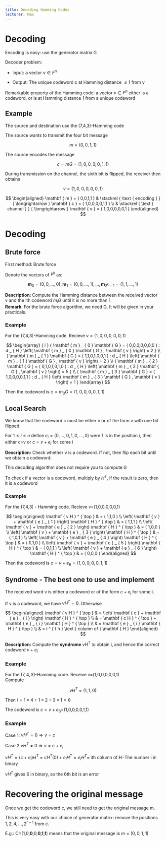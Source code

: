 ```yaml
---
title: Decoding Hamming Codes
lecturer: Max
---
```


# Decoding

Encoding is easy: use the generator matrix G

Decoder problem:

- Input: a vector $v\in F^n$

- Output: The unique codeword c at Hamming distance $\leqslant 1$ from
  v

Remarkable property of the Hamming code: a vector $v\in F^n$ either is a
codeword, or is at Hamming distance 1 from a unique codeword

## Example

The source and destination use the (7,4,3)-Hamming code

The source wants to transmit the four bit message

$$
m=(0,0,1,1)
$$

The source encodes the message

$$
c=mG=(1,0,0,0,0,1,1)
$$

During transmission on the channel, the sixth bit is flipped, the receiver then obtains

$$
v=(1,0,0,0,0,0,1)
$$

$$
\begin{aligned} \mathbf { m } = ( 0,0,1,1 ) & \stackrel { \text { encoding } } { \longrightarrow } \mathbf { c } = ( 1,0,0,0,0,1,1 ) \\ & \stackrel { \text { channel } } { \longrightarrow } \mathbf { v } = ( 1,0,0,0,0,0,1 ) \end{aligned}
$$

# Decoding

## Brute force

First method: Brute force

Denote the vectors of $F^k$ as:

$$
\mathbf { m } _ { 0 } = ( 0,0 , \ldots , 0 ) , \mathbf { m } _ { 1 } = ( 0,0 , \ldots , 1 ) , \ldots , \mathbf { m } _ { 2 ^ { k } - 1 } = ( 1,1 , \ldots , 1 )
$$

**Description**: Compute the Hamming distance between the received
vector v and the ith codeword $m_iG$ until it is no more than 1.\
**Remark**: For the brute force algorithm, we need G. It will be given
in your practicals.

### Example

For the (7,4,3)-Hamming code. Recieve $v=(1,0,0,0,0,0,1)$

$$
\begin{array} { l } { \mathbf { m } _ { 0 } \mathbf { G } = ( 0,0,0,0,0,0,0 ) : d _ { H } \left( \mathbf { m } _ { 0 } \mathbf { G } , \mathbf { v } \right) = 2 } \\ { \mathbf { m } _ { 1 } \mathbf { G } = ( 1,1,0,1,0,0,1 ) : d _ { H } \left( \mathbf { m } _ { 1 } \mathbf { G } , \mathbf { v } \right) = 2 } \\ { \mathbf { m } _ { 2 } \mathbf { G } = ( 0,1,0,1,0,1,0 ) : d _ { H } \left( \mathbf { m } _ { 2 } \mathbf { G } , \mathbf { v } \right) = 5 } \\ { \mathbf { m } _ { 3 } \mathbf { G } = ( 1,0,0,0,0,1,1 ) : d _ { H } \left( \mathbf { m } _ { 3 } \mathbf { G } , \mathbf { v } \right) = 1 } \end{array}
$$

Then the codeword is $c=m_3G=(1,0,0,0,0,1,1)$

## Local Search

We know that the codeword c must be either v or of the form v with one
bit flipped.

For $1\leqslant i\leqslant n$ define $e_i=(0,...,0,1,0,...,0)$ were 1 is
in the position i, then either c=v or $c=v+e_i$ for some i

**Description:** Check whether v is a codeword. If not, then flip each
bit until we obtain a codeword.

This decoding algorithm does not require you to compute G

To check if a vector is a codeword, multiply by $H^T$, if the result is
zero, then it is a codeword

### Example

For the (7,4,3) - Hamming code. Recieve v=(1,0,0,0,0,0,1)

$$
\begin{aligned} \mathbf { v H } ^ { \top } & = ( 1,1,0 ) \\ \left( \mathbf { v } + \mathbf { e } _ { 1 } \right) \mathbf { H } ^ { \top } & = ( 1,1,1 ) \\ \left( \mathbf { v } + \mathbf { e } _ { 2 } \right) \mathbf { H } ^ { \top } & = ( 1,0,0 ) \\ \left( \mathbf { v } + \mathbf { e } _ { 3 } \right) \mathbf { H } ^ { \top } & = ( 1,0,1 ) \\ \left( \mathbf { v } + \mathbf { e } _ { 4 } \right) \mathbf { H } ^ { \top } & = ( 0,1,0 ) \\ \left( \mathbf { v } + \mathbf { e } _ { 5 } \right) \mathbf { H } ^ { \top } & = ( 0,1,1 ) \\ \left( \mathbf { v } + \mathbf { e } _ { 6 } \right) \mathbf { H } ^ { \top } & = ( 0,0,0 ) \end{aligned}
$$

Then the codeword is $c=v+e_6=(1,0,0,0,0,1,1)$

## Syndrome - The best one to use and implement

The received word v is either a codeword or of the form $c+e_i$ for some i.

If v is a codeword, we have $vH^T=0$. Otherwise

$$
\begin{aligned} \mathbf { v H } ^ { \top } & = \left( \mathbf { c } + \mathbf { e } _ { i } \right) \mathbf { H } ^ { \top } \\ & = \mathbf { c H } ^ { \top } + \mathbf { e } _ { i } \mathbf { H } ^ { \top } \\ & = \mathbf { e } _ { i } \mathbf { H } ^ { \top } \\ & = i ^ { t h } \text { column of } \mathbf { H } \end{aligned}
$$

**Description:** Compute the **syndrome** $vH^T$ to obtain i, and hence
the correct codeword $v+e_i$

### Example

For the $(7,4,3)$-Hamming code. Receive v=(1,0,0,0,0,0,1)\
Compute

$$
vH^T=(1,1,0)
$$

Then $i=1\times 4+ 1\times 2+0\times1=6$

The codeword is $c=v+e_6$=(1,0,0,0,0,1,1)

### Example

Case 1: $vH^T=0\Rightarrow v=c$

Case 2 $vH^T\neq 0\Rightarrow v=c+e_i$

$vH^T=(c+e_i)H^T=cH^T(0)+e_iH^T=e_iH^T=$ ith column of H=The number i in
binary

$vH^T$ gives 6 in binary, so the 6th bit is an error

# Recovering the original message

Once we get the codeword c, we still need to get the original message
m.

This is very easy with our choice of generator matrix: remove the
positions $1,2,4,...,2^{r-1}$ from c.

E.g.: C=(1,0,**0**,0,**0,1,1**) means that the original message is
$m=(0,0,1,1)$
